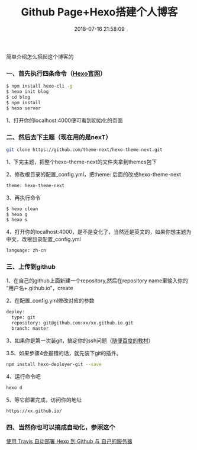﻿---
title: Github Page+Hexo搭建个人博客
date: 2018-07-16 21:58:09
categories: 杂类
tags: 
  - 
---

简单介绍怎么搭起这个博客的

### 一、首先执行四条命令（[Hexo官网](https://hexo.io/zh-cn)）

``` bash
$ npm install hexo-cli -g
$ hexo init blog
$ cd blog
$ npm install
$ hexo server
```
1、打开你的localhost:4000便可看到初始化的页面

### 二、然后去下主题（现在用的是nexT）
``` bash
git clone https://github.com/theme-next/hexo-theme-next.git
```
1、下完主题，把整个hexo-theme-next的文件夹拿到themes包下

2、修改根目录的配置_config.yml，把theme: 后面的改成hexo-theme-next
``` bash
theme: hexo-theme-next
```
<!--more-->
3、再执行命令
``` bash
$ hexo clean
$ hexo g
$ hexo s
```
4、打开你的localhost:4000，是不是变化了，当然还是英文的，如果你想主题为中文，改根目录配置_config.yml
``` bash
language: zh-cn
``` 
### 三、上传到github
1、在自己的github上面新建一个repository,然后在repository name里输入你的 “用户名+.github.io”，create

2、在配置_config.yml修改对应的参数
``` bash
deploy:
  type: git
  repository: git@github.com:xx/xx.github.io.git
  branch: master
```
3、如果你是第一次装git，搞定你的ssh问题（[随便百度的教材](https://www.cnblogs.com/ayseeing/p/3572582.html)）

3.5、如果步骤4会报错的话，就先装下git的插件。
``` bash
npm install hexo-deployer-git --save
```
4、运行命令吧
``` bash
hexo d
```
5、等它部署完成，访问你的地址
``` bash
https://xx.github.io/
```

### 四、当然你也可以搞成自动化，参照这个
[使用 Travis 自动部署 Hexo 到 Github 与 自己的服务器](https://segmentfault.com/a/1190000009054888)
